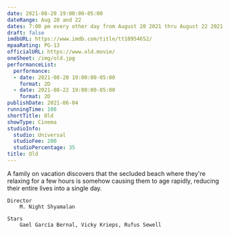 ```yaml
---
date: 2021-08-20 19:00:00-05:00
dateRange: Aug 20 and 22
dates: 7:00 pm every other day from August 20 2021 thru August 22 2021
draft: false
imdbURL: https://www.imdb.com/title/tt10954652/
mpaaRating: PG-13
officialURL: https://www.old.movie/
oneSheet: /img/old.jpg
performanceList:
  performance:
  - date: 2021-08-20 19:00:00-05:00
    format: 2D
  - date: 2021-08-22 19:00:00-05:00
    format: 2D
publishDate: 2021-06-04
runningTime: 108
shortTitle: Old
showType: Cinema
studioInfo:
  studio: Universal
  studioFee: 200
  studioPercentage: 35
title: Old
---
```


A family on vacation discovers that the secluded beach where they're relaxing for a few hours is somehow causing them to age rapidly, reducing their entire lives into a single day.

    Director
        M. Night Shyamalan

    Stars
        Gael García Bernal, Vicky Krieps, Rufus Sewell